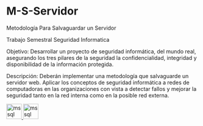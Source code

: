 # M-S-Servidor
Metodología Para Salvaguardar un Servidor 

Trabajo Semestral Seguridad Informatica 

Objetivo: 
Desarrollar un proyecto de seguridad informática, del mundo real, asegurando los tres pilares de la seguridad la confidencialidad, integridad y disponibilidad de la información protegida.

Descripción:
Deberán implementar una metodología que salvaguarde un servidor web. Aplicar los conceptos de seguridad informática a redes de computadoras en las organizaciones con vista a detectar fallos y mejorar la seguridad tanto en la red interna como en la posible red externa. 
           

<p align="left"> <a href="https://ubuntu.com/download/server" target="_blank" rel="noreferrer"> 
  <img src="https://cdn-icons-png.flaticon.com/512/888/888879.png" alt="mssql" width="40" height="40"/> 
           
           
           
   <a href="https://wordpress.com/es/" target="_blank" rel="noreferrer"> 
  <img src="https://upload.wikimedia.org/wikipedia/commons/thumb/9/98/WordPress_blue_logo.svg/1200px-WordPress_blue_logo.svg.png" alt="mssql" width="40" height="40"/>      
              
              
              
  </a> 
</p>





